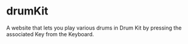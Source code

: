 # drumKit
A website that lets you play various drums in Drum Kit by pressing the associated Key from the Keyboard.
